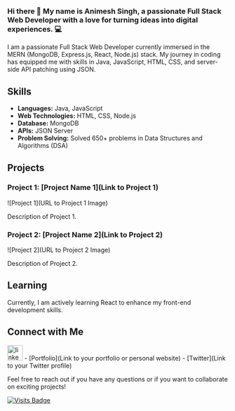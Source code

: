 ### Hi there 👋  My name is Animesh Singh, a passionate Full Stack Web Developer with a love for turning ideas into digital experiences. 💻

I am a passionate Full Stack Web Developer currently immersed in the MERN (MongoDB, Express.js, React, Node.js) stack. My journey in coding has equipped me with skills in Java, JavaScript, HTML, CSS, and server-side API patching using JSON.

## Skills

- **Languages:** Java, JavaScript
- **Web Technologies:** HTML, CSS, Node.js
- **Database:** MongoDB
- **APIs:** JSON Server
- **Problem Solving:** Solved 650+ problems in Data Structures and Algorithms (DSA)

## Projects

### Project 1: [Project Name 1](Link to Project 1)
![Project 1](URL to Project 1 Image)

Description of Project 1.

### Project 2: [Project Name 2](Link to Project 2)
![Project 2](URL to Project 2 Image)

Description of Project 2.

<!-- Add more projects as needed -->

## Learning

Currently, I am actively learning React to enhance my front-end development skills.

## Connect with Me

<img src="https://img.shields.io/static/v1?message=LinkedIn&logo=linkedin&label=&color=0077B5&logoColor=white&labelColor=&style=for-the-badge" height="35" alt="linkedin logo"  />
- [Portfolio](Link to your portfolio or personal website)
- [Twitter](Link to your Twitter profile)

Feel free to reach out if you have any questions or if you want to collaborate on exciting projects!

[![Visits Badge](https://badges.pufler.dev/visits/YourGitHubUsername/YourGitHubUsername)](YourGitHubProfileLink)


